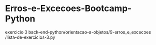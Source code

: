 # Erros-e-Excecoes-Bootcamp-Python

exercicio 3 back-end-python/orientacao-a-objetos/9-erros_e_excecoes
/lista-de-exercicios-3.py
